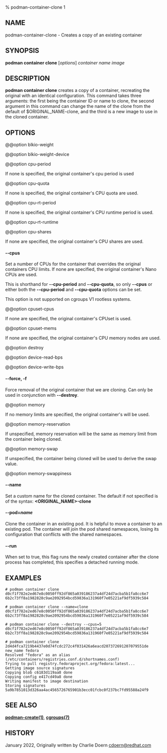 % podman-container-clone 1

## NAME

podman\-container\-clone - Creates a copy of an existing container

## SYNOPSIS

**podman container clone** [*options*] _container_ _name_ _image_

## DESCRIPTION

**podman container clone** creates a copy of a container, recreating the original with an identical configuration. This command takes three arguments: the first being the container ID or name to clone, the second argument in this command can change the name of the clone from the default of $ORIGINAL_NAME-clone, and the third is a new image to use in the cloned container.

## OPTIONS

@@option blkio-weight

@@option blkio-weight-device

@@option cpu-period

If none is specified, the original container's cpu period is used

@@option cpu-quota

If none is specified, the original container's CPU quota are used.

@@option cpu-rt-period

If none is specified, the original container's CPU runtime period is used.

@@option cpu-rt-runtime

@@option cpu-shares

If none are specified, the original container's CPU shares are used.

#### **--cpus**

Set a number of CPUs for the container that overrides the original containers CPU limits. If none are specified, the original container's Nano CPUs are used.

This is shorthand
for **--cpu-period** and **--cpu-quota**, so only **--cpus** or either both the **--cpu-period** and **--cpu-quota** options can be set.

This option is not supported on cgroups V1 rootless systems.

@@option cpuset-cpus

If none are specified, the original container's CPUset is used.

@@option cpuset-mems

If none are specified, the original container's CPU memory nodes are used.

@@option destroy

@@option device-read-bps

@@option device-write-bps

#### **--force**, **-f**

Force removal of the original container that we are cloning. Can only be used in conjunction with **--destroy**.

@@option memory

If no memory limits are specified, the original container's will be used.

@@option memory-reservation

If unspecified, memory reservation will be the same as memory limit from the
container being cloned.

@@option memory-swap

If unspecified, the container being cloned will be used to derive
the swap value.

@@option memory-swappiness

#### **--name**

Set a custom name for the cloned container. The default if not specified is of the syntax: **<ORIGINAL_NAME>-clone**

#### **--pod**=_name_

Clone the container in an existing pod. It is helpful to move a container to an
existing pod. The container will join the pod shared namespaces, losing its configuration
that conflicts with the shared namespaces.

#### **--run**

When set to true, this flag runs the newly created container after the
clone process has completed, this specifies a detached running mode.

## EXAMPLES

```
# podman container clone d0cf1f782e2ed67e8c0050ff92df865a039186237a4df24d7acba5b1fa8cc6e7
6b2c73ff8a1982828c9ae2092954bcd59836a131960f7e05221af9df5939c584
```

```
# podman container clone --name=clone d0cf1f782e2ed67e8c0050ff92df865a039186237a4df24d7acba5b1fa8cc6e7
6b2c73ff8a1982828c9ae2092954bcd59836a131960f7e05221af9df5939c584
```

```
# podman container clone --destroy --cpus=5 d0cf1f782e2ed67e8c0050ff92df865a039186237a4df24d7acba5b1fa8cc6e7
6b2c73ff8a1982828c9ae2092954bcd59836a131960f7e05221af9df5939c584
```

```
# podman container clone 2d4d4fca7219b4437e0d74fcdc272c4f031426a6eacd207372691207079551de new_name fedora
Resolved "fedora" as an alias (/etc/containers/registries.conf.d/shortnames.conf)
Trying to pull registry.fedoraproject.org/fedora:latest...
Getting image source signatures
Copying blob c6183d119aa8 done
Copying config e417cd49a8 done
Writing manifest to image destination
Storing signatures
5a9b7851013d326aa4ac4565726765901b3ecc01fcbc0f237bc7fd95588a24f9
```

## SEE ALSO

**[podman-create(1)](commands/podman-create.md)**, **[cgroups(7)](https://man7.org/linux/man-pages/man7/cgroups.7.html)**

## HISTORY

January 2022, Originally written by Charlie Doern <cdoern@redhat.com>
